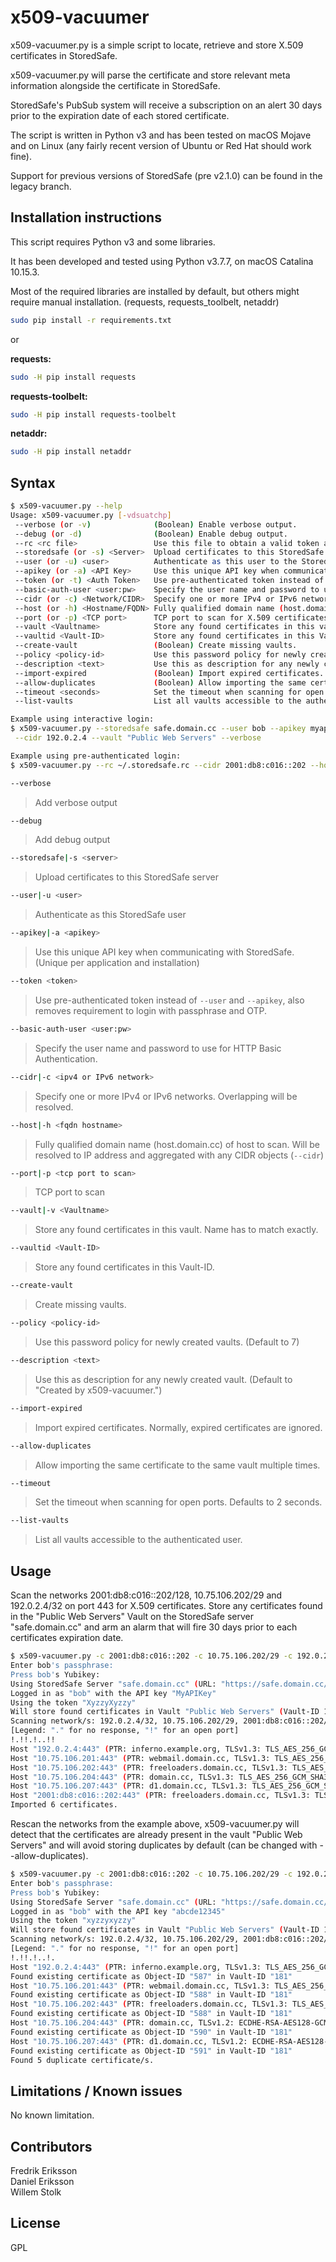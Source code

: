 # x509-vacuumer

x509-vacuumer.py is a simple script to locate, retrieve and store X.509 certificates in StoredSafe.

x509-vacuumer.py will parse the certificate and store relevant meta information alongside the certificate in StoredSafe.

StoredSafe's PubSub system will receive a subscription on an alert 30 days prior to the expiration date of each stored certificate.

The script is written in Python v3 and has been tested on macOS Mojave and on Linux (any fairly recent version of Ubuntu or Red Hat should work fine).

Support for previous versions of StoredSafe (pre v2.1.0) can be found in the legacy branch.

## Installation instructions

This script requires Python v3 and some libraries.

It has been developed and tested using Python v3.7.7, on macOS Catalina 10.15.3.

Most of the required libraries are installed by default, but others might require manual installation. (requests, requests_toolbelt, netaddr)

```bash
sudo pip install -r requirements.txt
```

or

**requests:**

```bash
sudo -H pip install requests
```

**requests-toolbelt:**

```bash
sudo -H pip install requests-toolbelt
```

**netaddr:**

```bash
sudo -H pip install netaddr
```

## Syntax

```bash
$ x509-vacuumer.py --help
Usage: x509-vacuumer.py [-vdsuatchp]
 --verbose (or -v)              (Boolean) Enable verbose output.
 --debug (or -d)                (Boolean) Enable debug output.
 --rc <rc file>                 Use this file to obtain a valid token and a server address.
 --storedsafe (or -s) <Server>  Upload certificates to this StoredSafe server.
 --user (or -u) <user>          Authenticate as this user to the StoredSafe server.
 --apikey (or -a) <API Key>     Use this unique API key when communicating with StoredSafe.
 --token (or -t) <Auth Token>   Use pre-authenticated token instead of --user and --apikey.
 --basic-auth-user <user:pw>    Specify the user name and password to use for HTTP Basic Authentication
 --cidr (or -c) <Network/CIDR>  Specify one or more IPv4 or IPv6 networks. Overlapping will be resolved.
 --host (or -h) <Hostname/FQDN> Fully qualified domain name (host.domain.cc) of host to scan. Will be resolved to IP address and aggregated.
 --port (or -p) <TCP port>      TCP port to scan for X.509 certificates. (Can be specified multiple times)
 --vault <Vaultname>            Store any found certificates in this vault. Name has to match exactly.
 --vaultid <Vault-ID>           Store any found certificates in this Vault-ID.
 --create-vault                 (Boolean) Create missing vaults.
 --policy <policy-id>           Use this password policy for newly created vaults. (Default to policy #7)
 --description <text>           Use this as description for any newly created vault. (Default to "Created by x509-vacuumer.")
 --import-expired               (Boolean) Import expired certificates. Normally, expired certificates are ignored.
 --allow-duplicates             (Boolean) Allow importing the same certificate to the same vault multiple times.
 --timeout <seconds>            Set the timeout when scanning for open ports. (default is 2 seconds)
 --list-vaults                  List all vaults accessible to the authenticated user.

Example using interactive login:
$ x509-vacuumer.py --storedsafe safe.domain.cc --user bob --apikey myapikey --cidr 2001:db8:c016::202 --cidr 10.75.106.202/29 \
 --cidr 192.0.2.4 --vault "Public Web Servers" --verbose

Example using pre-authenticated login:
$ x509-vacuumer.py --rc ~/.storedsafe.rc --cidr 2001:db8:c016::202 --host www1.domain.cc --host www2.host.cc --vault "Public Web Servers"
```

```bash
--verbose
```

> Add verbose output

```bash
--debug
```

> Add debug output

```bash
--storedsafe|-s <server>
```

> Upload certificates to this StoredSafe server

```bash
--user|-u <user>
```

> Authenticate as this StoredSafe user

```bash
--apikey|-a <apikey>
```

> Use this unique API key when communicating with StoredSafe. (Unique per application and installation)

```bash
--token <token>
```

> Use pre-authenticated token instead of ```--user``` and ```--apikey```, also removes requirement to login with passphrase and OTP.

```bash
--basic-auth-user <user:pw>
```

> Specify the user name and password to use for HTTP Basic Authentication.

```bash
--cidr|-c <ipv4 or IPv6 network>
```

> Specify one or more IPv4 or IPv6 networks. Overlapping will be resolved.

```bash
--host|-h <fqdn hostname>
```

> Fully qualified domain name (host.domain.cc) of host to scan. Will be resolved to IP address and aggregated with any CIDR objects (```--cidr```)

```bash
--port|-p <tcp port to scan>
```

> TCP port to scan

```bash
--vault|-v <Vaultname>
```

> Store any found certificates in this vault. Name has to match exactly.

```bash
--vaultid <Vault-ID>
```

> Store any found certificates in this Vault-ID.

```bash
--create-vault
```

> Create missing vaults.

```bash
--policy <policy-id>
```

> Use this password policy for newly created vaults. (Default to 7)

```bash
--description <text>
```

> Use this as description for any newly created vault. (Default to "Created by x509-vacuumer.")

```bash
--import-expired
```

> Import expired certificates. Normally, expired certificates are ignored.

```bash
--allow-duplicates
```

> Allow importing the same certificate to the same vault multiple times.

```bash
--timeout
```

> Set the timeout when scanning for open ports. Defaults to 2 seconds.

```bash
--list-vaults
```

> List all vaults accessible to the authenticated user.

## Usage

Scan the networks 2001:db8:c016::202/128, 10.75.106.202/29 and 192.0.2.4/32 on port 443 for X.509 certificates. Store any certificates found in the "Public Web Servers" Vault on the StoredSafe server "safe.domain.cc" and arm an alarm that will fire 30 days prior to each certificates expiration date.

```bash
$ x509-vacuumer.py -c 2001:db8:c016::202 -c 10.75.106.202/29 -c 192.0.2.4 -p 443 -s safe.domain.cc -u bob --apikey myapikey --vault "Public Web Servers" --verbose
Enter bob's passphrase:
Press bob's Yubikey:
Using StoredSafe Server "safe.domain.cc" (URL: "https://safe.domain.cc/api/1.0")
Logged in as "bob" with the API key "MyAPIKey"
Using the token "XyzzyXyzzy"
Will store found certificates in Vault "Public Web Servers" (Vault-ID 181)
Scanning network/s: 192.0.2.4/32, 10.75.106.202/29, 2001:db8:c016::202/128 on port/s: 443
[Legend: "." for no response, "!" for an open port]
!.!!.!..!!
Host "192.0.2.4:443" (PTR: inferno.example.org, TLSv1.3: TLS_AES_256_GCM_SHA384) X509 CommonName="inferno.example.org" (expires in 57 days)
Host "10.75.106.201:443" (PTR: webmail.domain.cc, TLSv1.3: TLS_AES_256_GCM_SHA384) X509 CommonName="*.domain.cc" (expires in 824 days)
Host "10.75.106.202:443" (PTR: freeloaders.domain.cc, TLSv1.3: TLS_AES_256_GCM_SHA384) X509 CommonName="*.domain.cc" (expires in 824 days)
Host "10.75.106.204:443" (PTR: domain.cc, TLSv1.3: TLS_AES_256_GCM_SHA384) X509 CommonName="domain.cc" (expires in 460 days)
Host "10.75.106.207:443" (PTR: d1.domain.cc, TLSv1.3: TLS_AES_256_GCM_SHA384) X509 CommonName="d1.domain.cc" (expires in 576 days)
Host "2001:db8:c016::202:443" (PTR: freeloaders.domain.cc, TLSv1.3: TLS_AES_256_GCM_SHA384) X509 CommonName="*.domain.cc" (expires in 824 days)
Imported 6 certificates.
```

Rescan the networks from the example above, x509-vacuumer.py will detect that the certificates are already present in the vault "Public Web Servers" and will avoid storing duplicates by default (can be changed with --allow-duplicates).

```bash
$ x509-vacuumer.py -c 2001:db8:c016::202 -c 10.75.106.202/29 -c 192.0.2.4 -s safe.domain.cc -u bob -a abcde12345 --vault "Public Web Servers" --verbose --timeout 1
Enter bob's passphrase:
Press bob's Yubikey:
Using StoredSafe Server "safe.domain.cc" (URL: "https://safe.domain.cc/api/1.0")
Logged in as "bob" with the API key "abcde12345"
Using the token "xyzzyxyzzy"
Will store found certificates in Vault "Public Web Servers" (Vault-ID 181)
Scanning network/s: 192.0.2.4/32, 10.75.106.202/29, 2001:db8:c016::202/128 on port/s: 443
[Legend: "." for no response, "!" for an open port]
!.!!.!..!.
Host "192.0.2.4:443" (PTR: inferno.example.org, TLSv1.3: TLS_AES_256_GCM_SHA384) X509 CommonName="inferno.example.org" (expires in 57 days)
Found existing certificate as Object-ID "587" in Vault-ID "181"
Host "10.75.106.201:443" (PTR: webmail.domain.cc, TLSv1.3: TLS_AES_256_GCM_SHA384) X509 CommonName="*.domain.cc" (expires in 823 days)
Found existing certificate as Object-ID "588" in Vault-ID "181"
Host "10.75.106.202:443" (PTR: freeloaders.domain.cc, TLSv1.3: TLS_AES_256_GCM_SHA384) X509 CommonName="*.domain.cc" (expires in 823 days)
Found existing certificate as Object-ID "588" in Vault-ID "181"
Host "10.75.106.204:443" (PTR: domain.cc, TLSv1.2: ECDHE-RSA-AES128-GCM-SHA256) X509 CommonName="domain.cc" (expires in 459 days)
Found existing certificate as Object-ID "590" in Vault-ID "181"
Host "10.75.106.207:443" (PTR: d1.domain.cc, TLSv1.2: ECDHE-RSA-AES128-GCM-SHA256) X509 CommonName="d1.domain.cc" (expires in 575 days)
Found existing certificate as Object-ID "591" in Vault-ID "181"
Found 5 duplicate certificate/s.
```

## Limitations / Known issues

No known limitation.

## Contributors

Fredrik Eriksson  
Daniel Eriksson  
Willem Stolk  

## License

GPL
